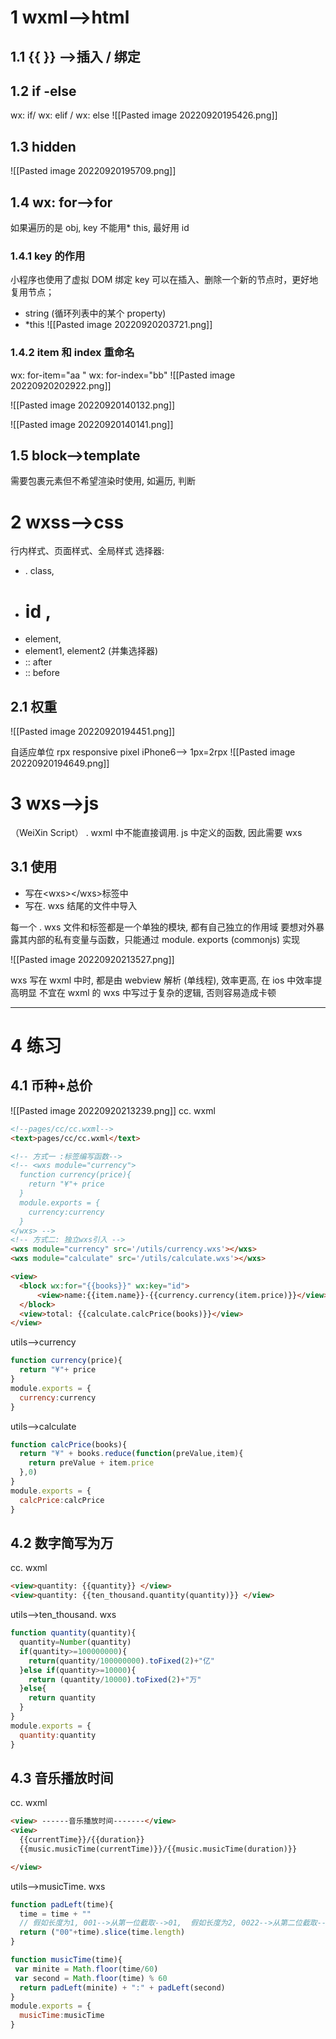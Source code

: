 # 1 wxml-->html
## 1.1 {{ }} -->插入 / 绑定

## 1.2 if -else 
wx: if/ wx: elif  / wx: else
![[Pasted image 20220920195426.png]]
## 1.3 hidden
![[Pasted image 20220920195709.png]]

## 1.4 wx: for-->for
如果遍历的是 obj, key 不能用\* this, 最好用 id   
### 1.4.1 key 的作用
小程序也使用了虚拟 DOM
绑定 key 可以在插入、删除一个新的节点时，更好地复用节点；
- string (循环列表中的某个 property)
- \*this
![[Pasted image 20220920203721.png]]

### 1.4.2 item 和 index 重命名
wx: for-item="aa " wx: for-index="bb"
![[Pasted image 20220920202922.png]]



![[Pasted image 20220920140132.png]]

![[Pasted image 20220920140141.png]]

## 1.5 block-->template
需要包裹元素但不希望渲染时使用, 如遍历, 判断







# 2 wxss-->css
行内样式、页面样式、全局样式
选择器: 
- . class, 
- # id , 
- element, 
- element1, element2 (并集选择器)
- :: after
- :: before
## 2.1 权重
![[Pasted image 20220920194451.png]]

自适应单位 rpx
responsive pixel 
iPhone6--> 1px=2rpx
![[Pasted image 20220920194649.png]]
# 3 wxs-->js
（WeiXin Script）
. wxml 中不能直接调用. js 中定义的函数, 因此需要 wxs

## 3.1 使用
- 写在\<wxs>\</wxs>标签中
- 写在. wxs 结尾的文件中导入

每一个 . wxs 文件和标签都是一个单独的模块, 都有自己独立的作用域
要想对外暴露其内部的私有变量与函数，只能通过 module. exports (commonjs) 实现

![[Pasted image 20220920213527.png]]

wxs 写在 wxml 中时, 都是由 webview 解析 (单线程), 效率更高, 在 ios 中效率提高明显
不宜在 wxml 的 wxs 中写过于复杂的逻辑, 否则容易造成卡顿




-----
# 4 练习
## 4.1 币种+总价
![[Pasted image 20220920213239.png]]
cc. wxml
```html
<!--pages/cc/cc.wxml-->
<text>pages/cc/cc.wxml</text>

<!-- 方式一 :标签编写函数-->
<!-- <wxs module="currency">
  function currency(price){
    return "¥"+ price
  }
  module.exports = {
    currency:currency
  }
</wxs> -->
<!-- 方式二: 独立wxs引入 -->
<wxs module="currency" src='/utils/currency.wxs'></wxs>
<wxs module="calculate" src='/utils/calculate.wxs'></wxs>

<view>
  <block wx:for="{{books}}" wx:key="id"> 
      <view>name:{{item.name}}-{{currency.currency(item.price)}}</view>
  </block>
  <view>total: {{calculate.calcPrice(books)}}</view>
</view>
```
utils-->currency
```js
function currency(price){
  return "¥"+ price
}
module.exports = {
  currency:currency
}
```
utils-->calculate
```js
function calcPrice(books){
  return "¥" + books.reduce(function(preValue,item){
    return preValue + item.price
  },0)
}
module.exports = {
  calcPrice:calcPrice
}
```

## 4.2 数字简写为万
cc. wxml
```html
<view>quantity: {{quantity}} </view>
<view>quantity: {{ten_thousand.quantity(quantity)}} </view>
```

utils-->ten_thousand. wxs
```js
function quantity(quantity){
  quantity=Number(quantity)
  if(quantity>=100000000){
    return(quantity/100000000).toFixed(2)+"亿"
  }else if(quantity>=10000){
    return (quantity/10000).toFixed(2)+"万"
  }else{
    return quantity
  }
}
module.exports = {
  quantity:quantity
}
```

## 4.3 音乐播放时间
cc. wxml
```html
<view> ------音乐播放时间-------</view>
<view>
  {{currentTime}}/{{duration}}
  {{music.musicTime(currentTime)}}/{{music.musicTime(duration)}}

</view>
```

utils-->musicTime. wxs
```js
function padLeft(time){
  time = time + ""
  // 假如长度为1, 001-->从第一位截取-->01,  假如长度为2, 0022-->从第二位截取-->22
  return ("00"+time).slice(time.length)
}

function musicTime(time){
 var minite = Math.floor(time/60)
 var second = Math.floor(time) % 60
  return padLeft(minite) + ":" + padLeft(second)
}
module.exports = {
  musicTime:musicTime
}
